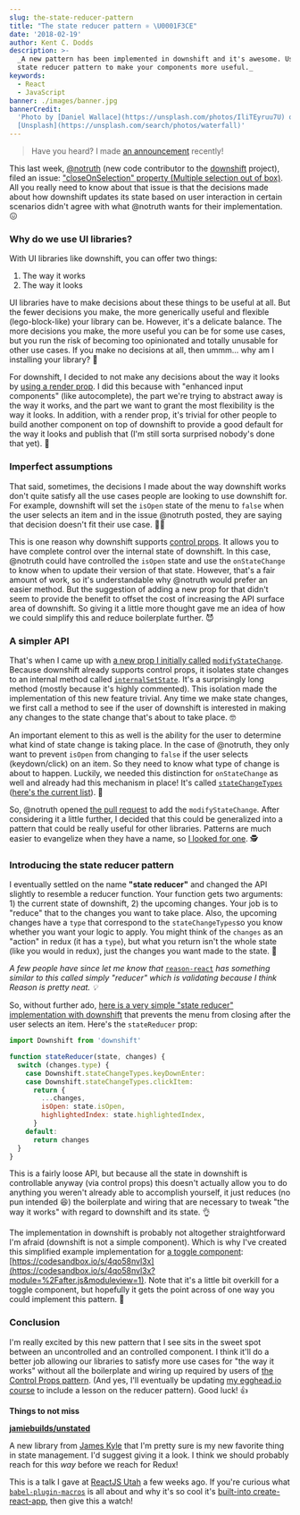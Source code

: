 ```yaml
---
slug: the-state-reducer-pattern
title: "The state reducer pattern ⚛️ \U0001F3CE"
date: '2018-02-19'
author: Kent C. Dodds
description: >-
  _A new pattern has been implemented in downshift and it's awesome. Use the
  state reducer pattern to make your components more useful._
keywords:
  - React
  - JavaScript
banner: ./images/banner.jpg
bannerCredit:
  'Photo by [Daniel Wallace](https://unsplash.com/photos/IliTEyruu7U) on
  [Unsplash](https://unsplash.com/search/photos/waterfall)'
---
```


> Have you heard? I made
> [an announcement](https://blog.kentcdodds.com/announcing-something-new-4e68b08da35)
> recently!

This last week, [@notruth](https://github.com/notruth) (new code contributor to
the
[downshift](https://github.com/paypal/downshift/blob/master/README.md#contributors)
project), filed an issue:
["closeOnSelection" property (Multiple selection out of box)](https://github.com/paypal/downshift/issues/319).
All you really need to know about that issue is that the decisions made about
how downshift updates its state based on user interaction in certain scenarios
didn't agree with what @notruth wants for their implementation. 😖

### Why do we use UI libraries?

With UI libraries like downshift, you can offer two things:

1.  The way it works
2.  The way it looks

UI libraries have to make decisions about these things to be useful at all. But
the fewer decisions you make, the more generically useful and flexible
(lego-block-like) your library can be. However, it's a delicate balance. The
more decisions you make, the more useful you can be for some use cases, but you
run the risk of becoming too opinionated and totally unusable for other use
cases. If you make no decisions at all, then ummm... why am I installing your
library? 🤔

For downshift, I decided to not make any decisions about the way it looks by
[using a render prop](https://cdb.reacttraining.com/use-a-render-prop-50de598f11ce).
I did this because with "enhanced input components" (like autocomplete), the
part we're trying to abstract away is the way it works, and the part we want to
grant the most flexibility is the way it looks. In addition, with a render prop,
it's trivial for other people to build another component on top of downshift to
provide a good default for the way it looks and publish that (I'm still sorta
surprised nobody's done that yet). 🤨

### Imperfect assumptions

That said, sometimes, the decisions I made about the way downshift works don't
quite satisfy all the use cases people are looking to use downshift for. For
example, downshift will set the `isOpen` state of the menu to `false` when the
user selects an item and in the issue @notruth posted, they are saying that
decision doesn't fit their use case. 🤷‍♂️

This is one reason why downshift supports
[control props](https://github.com/paypal/downshift#control-props). It allows
you to have complete control over the internal state of downshift. In this case,
@notruth could have controlled the `isOpen` state and use the `onStateChange` to
know when to update their version of that state. However, that's a fair amount
of work, so it's understandable why @notruth would prefer an easier method. But
the suggestion of adding a new prop for that didn't seem to provide the benefit
to offset the cost of increasing the API surface area of downshift. So giving it
a little more thought gave me an idea of how we could simplify this and reduce
boilerplate further. 😈

### A simpler API

That's when I came up with
[a new prop I initially called](https://github.com/paypal/downshift/issues/319#issuecomment-361640218)
[`modifyStateChange`](https://github.com/paypal/downshift/issues/319#issuecomment-361640218).
Because downshift already supports control props, it isolates state changes to
an internal method called
[`internalSetState`](https://github.com/paypal/downshift/blob/118a87234a9331e716142acfb95eb411cc4f8015/src/downshift.js#L302-L410).
It's a surprisingly long method (mostly because it's highly commented). This
isolation made the implementation of this new feature trivial. Any time we make
state changes, we first call a method to see if the user of downshift is
interested in making any changes to the state change that's about to take place.
🤓

An important element to this as well is the ability for the user to determine
what kind of state change is taking place. In the case of @notruth, they only
want to prevent `isOpen` from changing to `false` if the user selects
(keydown/click) on an item. So they need to know what type of change is about to
happen. Luckily, we needed this distinction for `onStateChange` as well and
already had this mechanism in place! It's called
[`stateChangeTypes`](https://github.com/paypal/downshift#statechangetypes)
([here's the current list](https://github.com/paypal/downshift/blob/118a87234a9331e716142acfb95eb411cc4f8015/src/downshift.js#L103-L119)).
🤖

So, @notruth opened
[the pull request](https://github.com/paypal/downshift/pull/320) to add the
`modifyStateChange`. After considering it a little further, I decided that this
could be generalized into a pattern that could be really useful for other
libraries. Patterns are much easier to evangelize when they have a name, so
[I looked for one](https://twitter.com/kentcdodds/status/958707800292470784). 🕵️

### Introducing the state reducer pattern

I eventually settled on the name **"state reducer"** and changed the API
slightly to resemble a reducer function. Your function gets two arguments: 1)
the current state of downshift, 2) the upcoming changes. Your job is to "reduce"
that to the changes you want to take place. Also, the upcoming changes have a
`type` that correspond to the `stateChangeTypes`so you know whether you want
your logic to apply. You might think of the `changes` as an "action" in redux
(it has a `type`), but what you return isn't the whole state (like you would in
redux), just the changes you want made to the state. 🔁

_A few people have since let me know that_
[`reason-react`](https://github.com/reasonml/reason-react) _has something
similar to this called simply "reducer" which is validating because I think
Reason is pretty neat. 💡_

So, without further ado,
[here is a very simple "state reducer" implementation with downshift](https://codesandbox.io/s/zy92xrwr3)
that prevents the menu from closing after the user selects an item. Here's the
`stateReducer` prop:

```js
import Downshift from 'downshift'

function stateReducer(state, changes) {
  switch (changes.type) {
    case Downshift.stateChangeTypes.keyDownEnter:
    case Downshift.stateChangeTypes.clickItem:
      return {
        ...changes,
        isOpen: state.isOpen,
        highlightedIndex: state.highlightedIndex,
      }
    default:
      return changes
  }
}
```

This is a fairly loose API, but because all the state in downshift is
controllable anyway (via control props) this doesn't actually allow you to do
anything you weren't already able to accomplish yourself, it just reduces (no
pun intended 😆) the boilerplate and wiring that are necessary to tweak "the way
it works" with regard to downshift and its state. 👌

The implementation in downshift is probably not altogether straightforward I'm
afraid (downshift is not a simple component). Which is why I've created this
simplified example implementation for
[a toggle component](https://egghead.io/lessons/react-build-a-toggle-component):
[https://codesandbox.io/s/4qo58nvl3x](https://codesandbox.io/s/4qo58nvl3x?module=%2Fafter.js&moduleview=1).
Note that it's a little bit overkill for a toggle component, but hopefully it
gets the point across of one way you could implement this pattern. 🤝

### Conclusion

I'm really excited by this new pattern that I see sits in the sweet spot between
an uncontrolled and an controlled component. I think it'll do a better job
allowing our libraries to satisfy more use cases for "the way it works" without
all the boilerplate and wiring up required by users of
[the Control Props pattern](https://egghead.io/lessons/react-make-controlled-react-components-with-control-props).
(And yes, I'll eventually be updating
[my egghead.io course](http://kcd.im/advanced-react) to include a lesson on the
reducer pattern). Good luck! 👍

**Things to not miss**

[**jamiebuilds/unstated**](https://github.com/jamiebuilds/unstated)

A new library from [James Kyle](https://twitter.com/thejameskyle) that I'm
pretty sure is my new favorite thing in state management. I'd suggest giving it
a look. I think we should probably reach for this _way_ before we reach for
Redux!

This is a talk I gave at
[ReactJS Utah](https://www.meetup.com/ReactJS-Utah/events/246683120/) a few
weeks ago. If you're curious what
[`babel-plugin-macros`](https://github.com/kentcdodds/babel-plugin-macros) is
all about and why it's so cool it's
[built-into create-react-app](https://github.com/facebookincubator/create-react-app/pull/3675),
then give this a watch!
